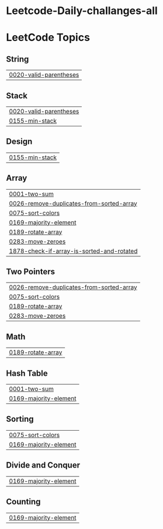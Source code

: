 # Leetcode-Daily-challanges-all
<!---LeetCode Topics Start-->
# LeetCode Topics
## String
|  |
| ------- |
| [0020-valid-parentheses](https://github.com/MridulGupta75/Leetcode-Daily-challanges-all/tree/master/0020-valid-parentheses) |
## Stack
|  |
| ------- |
| [0020-valid-parentheses](https://github.com/MridulGupta75/Leetcode-Daily-challanges-all/tree/master/0020-valid-parentheses) |
| [0155-min-stack](https://github.com/MridulGupta75/Leetcode-Daily-challanges-all/tree/master/0155-min-stack) |
## Design
|  |
| ------- |
| [0155-min-stack](https://github.com/MridulGupta75/Leetcode-Daily-challanges-all/tree/master/0155-min-stack) |
## Array
|  |
| ------- |
| [0001-two-sum](https://github.com/MridulGupta75/Leetcode-Daily-challanges-all/tree/master/0001-two-sum) |
| [0026-remove-duplicates-from-sorted-array](https://github.com/MridulGupta75/Leetcode-Daily-challanges-all/tree/master/0026-remove-duplicates-from-sorted-array) |
| [0075-sort-colors](https://github.com/MridulGupta75/Leetcode-Daily-challanges-all/tree/master/0075-sort-colors) |
| [0169-majority-element](https://github.com/MridulGupta75/Leetcode-Daily-challanges-all/tree/master/0169-majority-element) |
| [0189-rotate-array](https://github.com/MridulGupta75/Leetcode-Daily-challanges-all/tree/master/0189-rotate-array) |
| [0283-move-zeroes](https://github.com/MridulGupta75/Leetcode-Daily-challanges-all/tree/master/0283-move-zeroes) |
| [1878-check-if-array-is-sorted-and-rotated](https://github.com/MridulGupta75/Leetcode-Daily-challanges-all/tree/master/1878-check-if-array-is-sorted-and-rotated) |
## Two Pointers
|  |
| ------- |
| [0026-remove-duplicates-from-sorted-array](https://github.com/MridulGupta75/Leetcode-Daily-challanges-all/tree/master/0026-remove-duplicates-from-sorted-array) |
| [0075-sort-colors](https://github.com/MridulGupta75/Leetcode-Daily-challanges-all/tree/master/0075-sort-colors) |
| [0189-rotate-array](https://github.com/MridulGupta75/Leetcode-Daily-challanges-all/tree/master/0189-rotate-array) |
| [0283-move-zeroes](https://github.com/MridulGupta75/Leetcode-Daily-challanges-all/tree/master/0283-move-zeroes) |
## Math
|  |
| ------- |
| [0189-rotate-array](https://github.com/MridulGupta75/Leetcode-Daily-challanges-all/tree/master/0189-rotate-array) |
## Hash Table
|  |
| ------- |
| [0001-two-sum](https://github.com/MridulGupta75/Leetcode-Daily-challanges-all/tree/master/0001-two-sum) |
| [0169-majority-element](https://github.com/MridulGupta75/Leetcode-Daily-challanges-all/tree/master/0169-majority-element) |
## Sorting
|  |
| ------- |
| [0075-sort-colors](https://github.com/MridulGupta75/Leetcode-Daily-challanges-all/tree/master/0075-sort-colors) |
| [0169-majority-element](https://github.com/MridulGupta75/Leetcode-Daily-challanges-all/tree/master/0169-majority-element) |
## Divide and Conquer
|  |
| ------- |
| [0169-majority-element](https://github.com/MridulGupta75/Leetcode-Daily-challanges-all/tree/master/0169-majority-element) |
## Counting
|  |
| ------- |
| [0169-majority-element](https://github.com/MridulGupta75/Leetcode-Daily-challanges-all/tree/master/0169-majority-element) |
<!---LeetCode Topics End-->